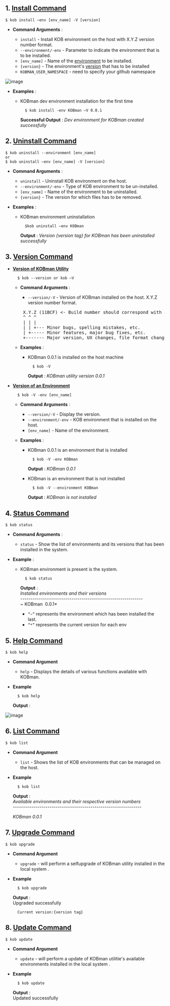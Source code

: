 ## 1. <ins> Install Command <ins> ##

	$ kob install –env [env_name] -V [version] 

- **Command Arguments** :

	-  `install` - Install KOB environment on the host with X.Y.Z version number format.
	-  `--environment/-env` - Parameter to indicate the environment that is to be installed.
	-  `[env_name]` - Name of the [environment](https://github.com/hyperledgerkochi/KOBman/blob/master/dist/environments) to be installed.
	-  `{version}` - The environment's [version](https://github.com/hyperledgerkochi/KOBman/blob/master/dist/list.txt) that has to be installed
	-   `KOBMAN_USER_NAMESPACE` - need to specify your github namespace
	


![image](https://user-images.githubusercontent.com/33585301/93470974-5a6b5d00-f910-11ea-8304-b44770b335e7.png)


	
- **Examples** :

	- KOBman dev environment installation for the first time

            $ kob install -env KOBman –V 0.0.1

           		
		**Successful Output** :
	 	*Dev environment for KOBman created successfully*

## 2. <ins> Uninstall Command <ins> ##
	
	$ kob uninstall --environment [env_name]
	or
	$ kob uninstall –env [env_name] -V [version]
		
- **Command Arguments** :
	- `uninstall` - Uninstall KOB environment on the host.
	- `--environment/-env` - Type of KOB environment to be un-installed.
	- `[env_name]` - Name of the environment to be uninstalled. 
	- `{version}` - The version for which files has to be removed.

- **Examples** :

	- KOBman environment uninstallation 

			$kob uninstall –env KOBman 
		**Output** :
		*Version {version tag} for KOBman has been uninstalled successfully*

## 3. <ins> Version Command <ins> ##
	
- **<ins>Version of KOBman Utility<ins>**

		$ kob --version or kob –V  

	- **Command Arguments** :
    	- `--version/-V` - Version of KOBman installed on the host. X.Y.Z version number format.
    	<pre> X.Y.Z (11BCF) <- Build number should correspond with a revision in source control
       ^ ^ ^
       | | |
       | | +--- Minor bugs, spelling mistakes, etc.
       | +----- Minor features, major bug fixes, etc.
       +------- Major version, UX changes, file format changes, etc.</pre>

	- **Examples** :

		- KOBman 0.0.1 is installed on the host machine 

				$ kob -V 
			**Output** :
			*KOBman utility version 0.0.1*

- <ins>**Version of an Environment**<ins>

		$ kob -V -env [env_name]
	- **Command Arguments** :
		- `--version/-V` - Display the version.
		- `--environment/-env` - KOB environment that is installed on the host.
		- `[env_name]` - Name of the environment.
	- **Examples** :
	
		- KOBman 0.0.1 is an environment that is installed
			
				$ kob -V -env KOBman 
		
			**Output** :
			*KOBman 0.0.1*
			
		- KOBman is an environment that is not installed
		
				$ kob -V --environment KOBman
				
			**Output** :
			*KOBman is not installed*
	
## 4. <ins> Status Command <ins> ##
	
	$ kob status
	
- **Command Arguments** :
	- `status` - Show the list of environments and its versions that has been installed in the system.
	
- **Example** :
	- KOBman environment is present is the system.
	
			$ kob status
		
		**Output** : 
		<br>*Installed environments and their versions*</br>
		*------------------------------------------------------------*
		<br>~ KOBman  0.0.1*</br>
		- `“~”` represents the environment which has been installed the last. 
		- `“*”` represents the current version for each env 
		
## 5. <ins> Help Command <ins> ##
	
	$ kob help
	
- **Command Argument**
	- `help` - Displays the details of various functions available with KOBman.

- **Example**
		
		$ kob help
	**Output** : </br>
	
![image](https://user-images.githubusercontent.com/33585301/89614366-e31ec400-d8a1-11ea-9881-d727e25f0b48.png)



## 6. <ins> List Command <ins> ##
	
	$ kob list
	
- **Command Argument**
	
	- `list` - Shows the list of  KOB environments that can be managed on the host.
	
- **Example**
		
		$ kob list
	**Output** : </br>
	*Available environments and their respective version numbers*</br>
	*---------------------------------------------------------------* </br>
	
	*KOBman 0.0.1* </br>

## 7. <ins> Upgrade Command <ins> ##
	
	$ kob upgrade
	
- **Command Argument**
	
	- `upgrade` - will perform a selfupgrade of KOBman utility installed in the local system .
	
- **Example**
		
		$ kob upgrade
	**Output** : </br>
	Upgraded successfully
	
        Current version:{version tag}

		
## 8. <ins> Update Command <ins> ##
	
	$ kob update
	
- **Command Argument**
	
	- `update` - will perform a update of KOBman utilitie's available environments installed in the local system .
	
- **Example**
		
		$ kob update
	**Output** : </br>
	Updated successfully
	
        
		






	




